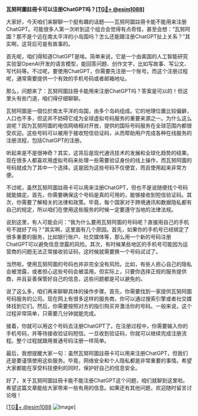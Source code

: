 **瓦努阿圖註冊卡可以注册ChatGPT吗？[[TG💪+ @esim1088](https://t.me/s/esim1088)]**

大家好，今天咱们来聊聊一个挺有趣的话题——瓦努阿圖註冊卡能不能用来注册ChatGPT。可能很多人第一次听到这个组合会觉得有点奇怪，甚至会想：“瓦努阿圖？那不是个远在南太平洋的小岛国吗？怎么还能跟注册ChatGPT扯上关系？”其实啊，这背后可是有故事的。

首先呢，咱们得知道ChatGPT是啥。简单来说，它是一个由美国的人工智能研究实验室OpenAI开发的语言模型，能回答问题、创作文字，比如写故事、写公文、写代码等。不过呢，要使用ChatGPT，你需要先注册一个账号。而这个注册过程呢，通常需要提供一个有效的手机号码或者邮箱地址。

那么，问题来了：瓦努阿圖註冊卡能用来注册ChatGPT吗？答案是可以的！但这里头有些门道，咱们得仔细聊聊。

瓦努阿圖是一個位於南太平洋的岛国，由多个岛屿组成。它的地理位置比较偏僻，人口也不多，但这并不妨碍它成为全球虚拟号码服务的重要来源之一。为什么这么说呢？因为瓦努阿圖的电信网络相对开放，提供的国际号码服务在全球范围内都很受欢迎。这些号码可以被用于接收短信验证码，从而帮助用户完成各种在线服务的注册流程，包括ChatGPT的注册。

听起来是不是很神奇？其实，这背后是现代通讯技术的发展和全球化趋势的结果。现在很多人都喜欢用虚拟号码来处理一些需要验证身份的线上操作，而瓦努阿圖的号码就成为了其中一个选择。这是因为这些号码不仅便宜，而且使用起来非常方便。

不过呢，虽然瓦努阿圖註冊卡可以用来注册ChatGPT，但也不是说随便找个号码就能搞定。首先，你需要确保这个号码是真的可用的，能够接收到短信验证码。其次，你需要了解相关的法律和政策。毕竟，每个国家对于跨境通讯和数据隐私都有自己的规定，所以咱们在使用这些服务的时候一定要遵守当地的法律法规。

说到这里，有人可能会问：“我为什么要用瓦努阿圖的号码呢？直接用自己的手机号不就好了吗？”其实啊，这里面有几个原因。首先，如果你的手机号已经绑定了很多重要的服务，比如银行账户、社交媒体等，那么用一个新的号码注册ChatGPT可以避免信息泄露的风险。其次，有时候某些地区的手机号可能因为运营商的问题无法正常接收验证码，这时候就需要换一个号码试试了。

当然啦，使用瓦努阿圖的号码也并非完全没有风险。比如，有些人担心自己的隐私会被泄露，或者担心这些号码会被滥用。但实际上，只要你选择正规的服务提供商，并且妥善保管好自己的信息，这些问题都是可以避免的。

说了这么多，咱们再来聊聊具体的操作步骤。首先，你需要找到一家提供瓦努阿圖号码服务的公司。现在网上有很多这样的服务商，你可以通过搜索引擎或者社交媒体找到它们。然后，你需要按照对方的指引购买并激活你的号码。一般来说，这个过程非常简单，只需要几分钟就能完成。

接着，你就可以用这个号码去注册ChatGPT了。在注册过程中，你需要输入你的手机号码，并等待接收验证码短信。一旦收到验证码，你就可以继续完成注册流程。整个过程就跟用普通号码注册一样简单。

最后，我想提醒大家一句：虽然瓦努阿圖註冊卡可以用来注册ChatGPT，但我们还是要谨慎使用这些服务。毕竟，网络安全和个人隐私都是非常重要的事情。希望大家都能在享受科技便利的同时，保护好自己的信息安全。

好了，关于瓦努阿圖註冊卡能不能注册ChatGPT这个问题，咱们就聊到这里啦。希望这篇文章能给大家带来一些有用的信息。如果还有其他问题，欢迎随时留言讨论哦！

[[TG💪+ @esim1088](https://t.me/s/esim1088) ![Image](https://i.postimg.cc/4NQfJmqS/Snipaste-2025-05-13-00-14-12.png)]